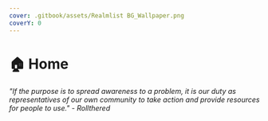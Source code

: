 ```yaml
---
cover: .gitbook/assets/Realmlist BG_Wallpaper.png
coverY: 0
---
```


# 🏠 Home

_"If the purpose is to spread awareness to a problem, it is our duty as representatives of our own community to take action and provide resources for people to use." - Rollthered_
